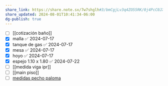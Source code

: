 ```yaml
---
share_link: https://share.note.sx/7w7shglh#3/bmCgjLv3q4ZO55RK/0j4PcC0JXmCQ98HLHwXclCeU
share_updated: 2024-08-01T10:41:34-06:00
dg-publish: true
---
```

- [ ] [[cotización baño]]
- [x] malla ✅ 2024-07-17
- [x] tanque de gas ✅ 2024-07-17
- [x] mesa ✅ 2024-07-17
- [x] hoyo ✅ 2024-07-17
- [x] espejo 1.10 x 1.80 ✅ 2024-07-22
- [ ] [[medida viga ipr]]
- [ ] [[main piso]]
- [ ] [medidas pecho paloma](2024-08-01)
